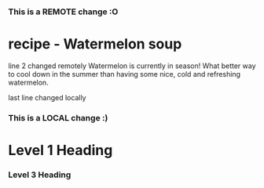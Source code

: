 ### This is a REMOTE change :O
# recipe - Watermelon soup
line 2 changed remotely
Watermelon is currently in season! What better way to cool down in the summer than having some nice, cold and refreshing watermelon.

last line changed locally

### This is a LOCAL change :)


# Level 1 Heading
### Level 3 Heading